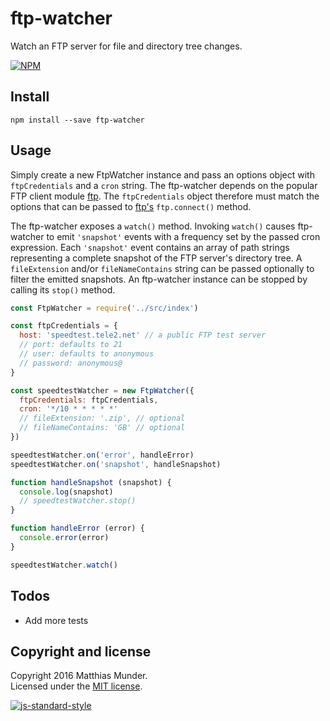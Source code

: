 # ftp-watcher

Watch an FTP server for file and directory tree changes.

[![NPM](https://nodei.co/npm/ftp-watcher.png?downloads=true&downloadRank=true&stars=true)](https://nodei.co/npm/ftp-watcher/)

## Install

`npm install --save ftp-watcher`

## Usage

Simply create a new FtpWatcher instance and pass an options object with `ftpCredentials` and a `cron` string. The ftp-watcher depends on the popular FTP client module [ftp](https://www.npmjs.com/package/ftp). The `ftpCredentials` object therefore must match the options that can be passed to [ftp's](https://www.npmjs.com/package/ftp) `ftp.connect()` method.

The ftp-watcher exposes a `watch()` method. Invoking `watch()` causes ftp-watcher to emit `'snapshot'` events with a frequency set by the passed cron expression. Each `'snapshot'` event contains an array of path strings representing a complete snapshot of the FTP server's directory tree. A `fileExtension` and/or `fileNameContains` string can be passed optionally to filter the emitted snapshots. An ftp-watcher instance can be stopped by calling its `stop()` method.

```js
const FtpWatcher = require('../src/index')

const ftpCredentials = {
  host: 'speedtest.tele2.net' // a public FTP test server
  // port: defaults to 21
  // user: defaults to anonymous
  // password: anonymous@
}

const speedtestWatcher = new FtpWatcher({
  ftpCredentials: ftpCredentials,
  cron: '*/10 * * * * *'
  // fileExtension: '.zip', // optional
  // fileNameContains: 'GB' // optional
})

speedtestWatcher.on('error', handleError)
speedtestWatcher.on('snapshot', handleSnapshot)

function handleSnapshot (snapshot) {
  console.log(snapshot)
  // speedtestWatcher.stop()
}

function handleError (error) {
  console.error(error)
}

speedtestWatcher.watch()
```

## Todos

- Add more tests  

## Copyright and license

Copyright 2016 Matthias Munder.  
Licensed under the [MIT license](./LICENSE).


[![js-standard-style](https://cdn.rawgit.com/feross/standard/master/badge.svg)](https://github.com/feross/standard)
